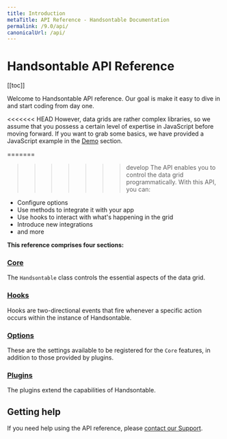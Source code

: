 ```yaml
---
title: Introduction
metaTitle: API Reference - Handsontable Documentation
permalink: /9.0/api/
canonicalUrl: /api/
---
```


# Handsontable API Reference

[[toc]]

Welcome to Handsontable API reference. Our goal is make it easy to dive in and start coding from day one.

<<<<<<< HEAD
However, data grids are rather complex libraries, so we assume that you possess a certain level of expertise in JavaScript before moving forward. If you want to grab some basics, we have provided a JavaScript example in the [Demo](@/guides/getting-started/demo.md) section.

=======
>>>>>>> develop
The API enables you to control the data grid programmatically. With this API, you can:

-   Configure options
-   Use methods to integrate it with your app
-   Use hooks to interact with what's happening in the grid
-   Introduce new integrations
-   and more

**This reference comprises four sections:**

### [Core](@/api/core.md)

The `Handsontable` class controls the essential aspects of the data grid.

### [Hooks](@/api/pluginHooks.md)

Hooks are two-directional events that fire whenever a specific action occurs within the instance of Handsontable.

### [Options](@/api/metaSchema.md)

These are the settings available to be registered for the `Core` features, in addition to those provided by plugins.

### [Plugins](@/api/plugins.md)

The plugins extend the capabilities of Handsontable.

## Getting help

If you need help using the API reference, please [contact our Support](https://handsontable.com/contact?category=technical_support).

